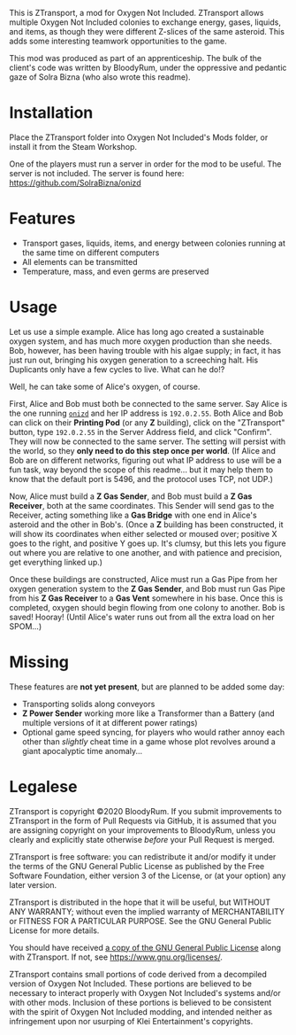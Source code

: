 This is ZTransport, a mod for Oxygen Not Included. ZTransport allows multiple Oxygen Not Included colonies to exchange energy, gases, liquids, and items, as though they were different Z-slices of the same asteroid. This adds some interesting teamwork opportunities to the game.

This mod was produced as part of an apprenticeship. The bulk of the client's code was written by BloodyRum, under the oppressive and pedantic gaze of Solra Bizna (who also wrote this readme).

# Installation

Place the ZTransport folder into Oxygen Not Included's Mods folder, or install it from the Steam Workshop.

One of the players must run a server in order for the mod to be useful. The server is not included. The server is found here: <https://github.com/SolraBizna/onizd>

# Features

- Transport gases, liquids, items, and energy between colonies running at the same time on different computers
- All elements can be transmitted
- Temperature, mass, and even germs are preserved

# Usage

Let us use a simple example. Alice has long ago created a sustainable oxygen system, and has much more oxygen production than she needs. Bob, however, has been having trouble with his algae supply; in fact, it has just run out, bringing his oxygen generation to a screeching halt. His Duplicants only have a few cycles to live. What can he do!?

Well, he can take some of Alice's oxygen, of course.

First, Alice and Bob must both be connected to the same server. Say Alice is the one running [`onizd`](https://github.com/SolraBizna/onizd) and her IP address is `192.0.2.55`. Both Alice and Bob can click on their **Printing Pod** (or any **Z** building), click on the "ZTransport" button, type `192.0.2.55` in the Server Address field, and click "Confirm". They will now be connected to the same server. The setting will persist with the world, so they **only need to do this step once per world**. (If Alice and Bob are on different networks, figuring out what IP address to use will be a fun task, way beyond the scope of this readme... but it may help them to know that the default port is 5496, and the protocol uses TCP, not UDP.)

Now, Alice must build a **Z Gas Sender**, and Bob must build a **Z Gas Receiver**, both at the same coordinates. This Sender will send gas to the Receiver, acting something like a **Gas Bridge** with one end in Alice's asteroid and the other in Bob's. (Once a **Z** building has been constructed, it will show its coordinates when either selected or moused over; positive X goes to the right, and positive Y goes up. It's clumsy, but this lets you figure out where you are relative to one another, and with patience and precision, get everything linked up.)

Once these buildings are constructed, Alice must run a Gas Pipe from her oxygen generation system to the **Z Gas Sender**, and Bob must run Gas Pipe from his **Z Gas Receiver** to a **Gas Vent** somewhere in his base. Once this is completed, oxygen should begin flowing from one colony to another. Bob is saved! Hooray! (Until Alice's water runs out from all the extra load on her SPOM...)

# Missing

These features are **not yet present**, but are planned to be added some day:

- Transporting solids along conveyors
- **Z Power Sender** working more like a Transformer than a Battery (and multiple versions of it at different power ratings)
- Optional game speed syncing, for players who would rather annoy each other than *slightly* cheat time in a game whose plot revolves around a giant apocalyptic time anomaly...

# Legalese

ZTransport is copyright ©2020 BloodyRum. If you submit improvements to ZTransport in the form of Pull Requests via GitHub, it is assumed that you are assigning copyright on your improvements to BloodyRum, unless you clearly and explicitly state otherwise *before* your Pull Request is merged.

ZTransport is free software: you can redistribute it and/or modify it under the terms of the GNU General Public License as published by the Free Software Foundation, either version 3 of the License, or (at your option) any later version.

ZTransport is distributed in the hope that it will be useful, but WITHOUT ANY WARRANTY; without even the implied warranty of MERCHANTABILITY or FITNESS FOR A PARTICULAR PURPOSE. See the GNU General Public License for more details.

You should have received [a copy of the GNU General Public License](COPYING.md) along with ZTransport. If not, see <https://www.gnu.org/licenses/>.

ZTransport contains small portions of code derived from a decompiled version of Oxygen Not Included. These portions are believed to be necessary to interact properly with Oxygen Not Included's systems and/or with other mods. Inclusion of these portions is believed to be consistent with the spirit of Oxygen Not Included modding, and intended neither as infringement upon nor usurping of Klei Entertainment's copyrights.
